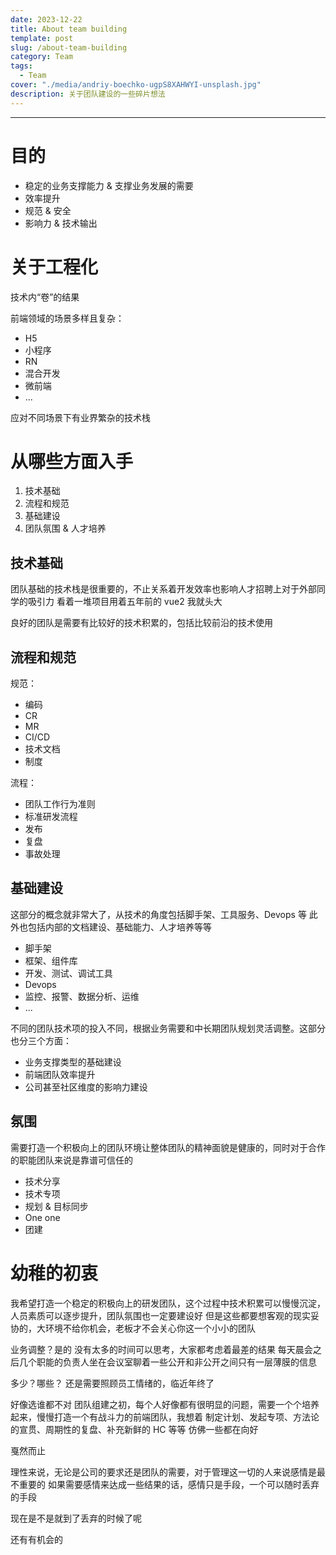 ```yaml
---
date: 2023-12-22
title: About team building
template: post
slug: /about-team-building
category: Team
tags:
  - Team
cover: "./media/andriy-boechko-ugpS8XAHWYI-unsplash.jpg"
description: 关于团队建设的一些碎片想法
---
```


---

# 目的

- 稳定的业务支撑能力 & 支撑业务发展的需要
- 效率提升
- 规范 & 安全
- 影响力 & 技术输出

# 关于工程化

技术内“卷”的结果

前端领域的场景多样且复杂：

- H5
- 小程序
- RN
- 混合开发
- 微前端
- ...

应对不同场景下有业界繁杂的技术栈

# 从哪些方面入手

1. 技术基础
2. 流程和规范
3. 基础建设
4. 团队氛围 & 人才培养

## 技术基础

团队基础的技术栈是很重要的，不止关系着开发效率也影响人才招聘上对于外部同学的吸引力
看着一堆项目用着五年前的 vue2 我就头大

良好的团队是需要有比较好的技术积累的，包括比较前沿的技术使用

## 流程和规范

规范：

- 编码
- CR
- MR
- CI/CD
- 技术文档
- 制度

流程：

- 团队工作行为准则
- 标准研发流程
- 发布
- 复盘
- 事故处理

## 基础建设

这部分的概念就非常大了，从技术的角度包括脚手架、工具服务、Devops 等
此外也包括内部的文档建设、基础能力、人才培养等等

- 脚手架
- 框架、组件库
- 开发、测试、调试工具
- Devops
- 监控、报警、数据分析、运维
- ...

不同的团队技术项的投入不同，根据业务需要和中长期团队规划灵活调整。这部分也分三个方面：

- 业务支撑类型的基础建设
- 前端团队效率提升
- 公司甚至社区维度的影响力建设

## 氛围

需要打造一个积极向上的团队环境让整体团队的精神面貌是健康的，同时对于合作的职能团队来说是靠谱可信任的

- 技术分享
- 技术专项
- 规划 & 目标同步
- One one
- 团建

# 幼稚的初衷

我希望打造一个稳定的积极向上的研发团队，这个过程中技术积累可以慢慢沉淀，人员素质可以逐步提升，团队氛围也一定要建设好
但是这些都要想客观的现实妥协的，大环境不给你机会，老板才不会关心你这一个小小的团队

业务调整？是的
没有太多的时间可以思考，大家都考虑着最差的结果
每天晨会之后几个职能的负责人坐在会议室聊着一些公开和非公开之间只有一层薄膜的信息

多少？哪些？
还是需要照顾员工情绪的，临近年终了

好像选谁都不对
团队组建之初，每个人好像都有很明显的问题，需要一个个培养起来，慢慢打造一个有战斗力的前端团队，我想着
制定计划、发起专项、方法论的宣贯、周期性的复盘、补充新鲜的 HC 等等
仿佛一些都在向好

戛然而止

理性来说，无论是公司的要求还是团队的需要，对于管理这一切的人来说感情是最不重要的
如果需要感情来达成一些结果的话，感情只是手段，一个可以随时丢弃的手段

现在是不是就到了丢弃的时候了呢

还有有机会的

